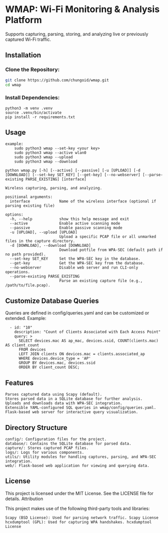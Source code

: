 # WMAP: Wi-Fi Monitoring & Analysis Platform

Supports capturing, parsing, storing, and analyzing live or previously captured Wi-Fi traffic.

## Installation

### Clone the Repository:

```bash
git clone https://github.com/chungoid/wmap.git
cd wmap
```
### Install Dependencies:
```
python3 -m venv .venv
source .venv/bin/activate
pip install -r requirements.txt
```

## Usage
```
example:
    sudo python3 wmap --set-key <your key>
    sudo python3 wmap --active wlan0
    sudo python3 wmap --upload 
    sudo python3 wmap --download

python wmap.py [-h] [--active] [--passive] [-u [UPLOAD]] [-d [DOWNLOAD]] [--set-key SET_KEY] [--get-key] [--no-webserver] [--parse-existing PARSE_EXISTING] [interface]

Wireless capturing, parsing, and analyzing.

positional arguments:
  interface             Name of the wireless interface (optional if parsing existing file)

options:
  -h, --help            show this help message and exit
  --active              Enable active scanning mode
  --passive             Enable passive scanning mode
  -u [UPLOAD], --upload [UPLOAD]
                        Upload a specific PCAP file or all unmarked files in the capture directory.
  -d [DOWNLOAD], --download [DOWNLOAD]
                        Download potfile from WPA-SEC (default path if no path provided).
  --set-key SET_KEY     Set the WPA-SEC key in the database.
  --get-key             Get the WPA-SEC key from the database.
  --no-webserver        Disable web server and run CLI-only operations.
  --parse-existing PARSE_EXISTING
                        Parse an existing capture file (e.g., /path/to/file.pcap).
```

## Customize Database Queries

Queries are defined in config/queries.yaml and can be customized or extended. Example:
```
  - id: "10"
    description: "Count of Clients Associated with Each Access Point"
    query: >
      SELECT devices.mac AS ap_mac, devices.ssid, COUNT(clients.mac) AS client_count
      FROM devices
      LEFT JOIN clients ON devices.mac = clients.associated_ap
      WHERE devices.device_type = 'AP'
      GROUP BY devices.mac, devices.ssid
      ORDER BY client_count DESC;
```
## Features

    Parses captured data using Scapy (default).
    Stores parsed data in a SQLite database for further analysis.
    Uploads and downloads data with WPA-SEC integration.
    Extensible YAML-configured SQL queries in wmap/config/queries.yaml.
    Flask-based web server for interactive query visualization.

## Directory Structure

    config/: Configuration files for the project.
    database/: Contains the SQLite database for parsed data.
    capture/: Stores captured PCAP files.
    logs/: Logs for various components.
    utils/: Utility modules for handling captures, parsing, and WPA-SEC integration.
    web/: Flask-based web application for viewing and querying data.

## License

This project is licensed under the MIT License. See the LICENSE file for details.
Attribution

This project makes use of the following third-party tools and libraries:

    Scapy (BSD License): Used for parsing network traffic. Scapy License
    hcxdumptool (GPL): Used for capturing WPA handshakes. hcxdumptool License
